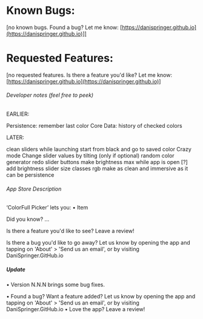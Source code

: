 # Known Bugs:
[no known bugs. Found a bug? Let me know: [https://danispringer.github.io](https://danispringer.github.io)]]


# Requested Features:

[no requested features. Is there a feature you'd like? Let me know: [https://danispringer.github.io](https://danispringer.github.io)]


###### Developer notes (feel free to peek)

EARLIER:

Persistence: remember last color
Core Data: history of checked colors

LATER:

clean sliders while launching
start from black and go to saved color
Crazy mode
Change slider values by tilting (only if optional)
random color generator
redo slider buttons
make brightness max while app is open
[?] add brightness slider
size classes
rgb
make as clean and immersive as it can be
persistence

###### App Store Description
‘ColorFull Picker’ lets you:
• Item

Did you know? ...

Is there a feature you'd like to see? Leave a review!

Is there a bug you'd like to go away? Let us know by opening the app and tapping on 'About' > 'Send us an email', or by visiting DaniSpringer.GitHub.io

##### Update

• Version N.N.N brings some bug fixes.

• Found a bug? Want a feature added? Let us know by opening the app and tapping on 'About' > 'Send us an email', or by visiting DaniSpringer.GitHub.io
• Love the app? Leave a review!